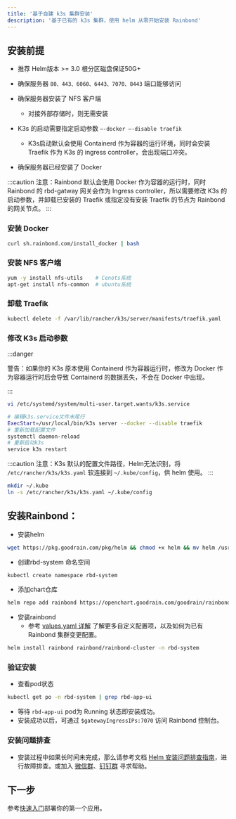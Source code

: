 ```yaml
---
title: '基于自建 k3s 集群安装'
description: '基于已有的 k3s 集群，使用 helm 从零开始安装 Rainbond'
---
```


## 安装前提

- 推荐 Helm版本 >= 3.0 根分区磁盘保证50G+

- 确保服务器 `80、443、6060、6443、7070、8443` 端口能够访问

- 确保服务器安装了 NFS 客户端
  - 对接外部存储时，则无需安装

- K3s 的启动需要指定启动参数 `–-docker –-disable traefik`
  - K3s启动默认会使用 Containerd 作为容器的运行环境，同时会安装 Traefik 作为 K3s 的 ingress controller，会出现端口冲突。

- 确保服务器已经安装了 Docker

:::caution
注意：Rainbond 默认会使用 Docker 作为容器的运行时，同时 Rainbond 的 rbd-gatway 网关会作为 Ingress controller，所以需要修改 K3s 的启动参数，并卸载已安装的 Traefik 或指定没有安装 Traefik 的节点为 Rainbond的网关节点。
:::

### 安装 Docker

```bash
curl sh.rainbond.com/install_docker | bash
```

### 安装 NFS 客户端

```bash
yum -y install nfs-utils    # Cenots系统
apt-get install nfs-common  # ubuntu系统
```

### 卸载 Traefik

```bash
kubectl delete -f /var/lib/rancher/k3s/server/manifests/traefik.yaml
```

### 修改 K3s 启动参数

:::danger

警告：如果你的 K3s 原本使用 Containerd 作为容器运行时，修改为 Docker 作为容器运行时后会导致 Containerd 的数据丢失，不会在 Docker 中出现。

:::

```bash
vi /etc/systemd/system/multi-user.target.wants/k3s.service

# 编辑k3s.service文件末尾行
ExecStart=/usr/local/bin/k3s server --docker --disable traefik
# 重新加载配置文件
systemctl daemon-reload
# 重新启动k3s
service k3s restart
```


:::caution
注意：K3s 默认的配置文件路径，Helm无法识别，将 `/etc/rancher/k3s/k3s.yaml` 软连接到 `~/.kube/config`，供 helm 使用。 
:::

```bash
mkdir ~/.kube
ln -s /etc/rancher/k3s/k3s.yaml ~/.kube/config
```

## 安装Rainbond：

- 安装helm

```bash
wget https://pkg.goodrain.com/pkg/helm && chmod +x helm && mv helm /usr/local/bin/
```

- 创建rbd-system 命名空间

```bash
kubectl create namespace rbd-system
```

- 添加chart仓库

```bash
helm repo add rainbond https://openchart.goodrain.com/goodrain/rainbond
```

- 安装rainbond
  - 参考 [values.yaml 详解](../../install-with-helm/vaules-config)  了解更多自定义配置项，以及如何为已有 Rainbond 集群变更配置。

```bash
helm install rainbond rainbond/rainbond-cluster -n rbd-system
```

### 验证安装

- 查看pod状态

```bash
kubectl get po -n rbd-system | grep rbd-app-ui
```

- 等待 `rbd-app-ui` pod为 Running 状态即安装成功。
- 安装成功以后，可通过 `$gatewayIngressIPs:7070` 访问 Rainbond 控制台。

### 安装问题排查

- 安装过程中如果长时间未完成，那么请参考文档 [Helm 安装问题排查指南](https://www.rainbond.com/docs/user-operations/deploy/install-troubleshoot/helm-install-troubleshoot/)，进行故障排查。或加入 [微信群](/community/support#微信群)、[钉钉群](/community/support#钉钉群) 寻求帮助。

## 下一步

参考[快速入门](/docs/quick-start/getting-started/)部署你的第一个应用。

